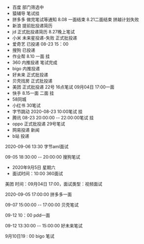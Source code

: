 - 百度 部门筛选中  
- 猿辅导 笔试挂 
- 拼多多 做完笔试等通知  8.08 一面结束 8.21二面结束 拼越计划失败
- 新浪 提前批投递简历 
- jd 正式批投递简历  8.27晚上笔试  
- 小米 未来星投递-失败 正式批投递 
- 爱奇艺 已投递   08-23 15：00  
- 搜狗 已投递  
- 作业帮 8.10 一面  挂
- 360 内推投递 笔试完成
- bigo  内推投递 
- 好未来 正式批投递 
- 贝壳找房 正式批投递  
- 美团 正式批投递  22号 16点笔试  09月04日 17:00一面  
- 快手 8.15一面 二面 挂
-  58同城
- 小红书 30笔试  
- 字节跳动 2020-08-23 10:00笔试 挂
-  腾讯 08-23 20:00:00 -- 22:00:00笔试 挂
- oppo 正式批投递  29号笔试
- 网易投递 新闻   
- b站 投递 



2020-09-06 13:30 字节aml面试

09-05 18:30:00 -- 20:00:00  搜狗笔试

- 2020年9月5日 星期六
- 面试时间：10:00 360面试 

美团 时间：09月04日 17:00，面试类型：视频面试 

2020-09-05 17:00:00 拼多多一面

09-07 15:00:00 -- 17:00:00 贝壳笔试 



09-12 10：00 pdd一面

09-12 13:30:00 -- 15:00:00 好未来笔试

9月10日19 : 00 bigo 笔试 



 



 

